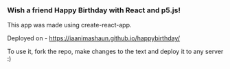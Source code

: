 ### Wish a friend Happy Birthday with React and p5.js! 

This app was made using create-react-app.

Deployed on - https://iaanimashaun.github.io/happybirthday/

To use it, fork the repo, make changes to the text and deploy it to any server :) 